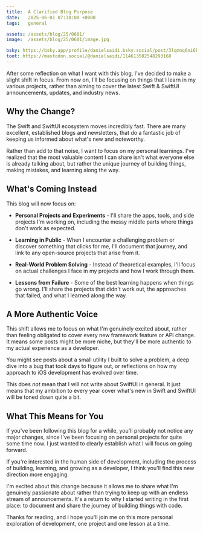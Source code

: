 ```yaml
---
title:  A Clarified Blog Purpose
date:   2025-06-01 07:30:00 +0000
tags:   general

assets: /assets/blog/25/0601/
image:  /assets/blog/25/0601/image.jpg

bsky: https://bsky.app/profile/danielsaidi.bsky.social/post/3lqmnq6ni6k2e
toot: https://mastodon.social/@danielsaidi/114613502548293168
---
```


After some reflection on what I want with this blog, I've decided to make a slight shift in focus. From now on, I'll be focusing on things that I learn in my various projects, rather than aiming to cover the latest Swift & SwiftUI announcements, updates, and industry news.


## Why the Change?

The Swift and SwiftUI ecosystem moves incredibly fast. There are many excellent, established blogs and newsletters, that do a fantastic job of keeping us informed about what's new and noteworthy.

Rather than add to that noise, I want to focus on my personal learnings. I've realized that the most valuable content I can share isn't what everyone else is already talking about, but rather the unique journey of building things, making mistakes, and learning along the way.


## What's Coming Instead

This blog will now focus on:

* **Personal Projects and Experiments** - I'll share the apps, tools, and side projects I'm working on, including the messy middle parts where things don't work as expected.

* **Learning in Public** - When I encounter a challenging problem or discover something that clicks for me, I'll document that journey, and link to any open-source projects that arise from it.

* **Real-World Problem Solving** - Instead of theoretical examples, I'll focus on actual challenges I face in my projects and how I work through them.

* **Lessons from Failure** - Some of the best learning happens when things go wrong. I'll share the projects that didn't work out, the approaches that failed, and what I learned along the way.


## A More Authentic Voice

This shift allows me to focus on what I'm genuinely excited about, rather than feeling obligated to cover every new framework feature or API change. It means some posts might be more niche, but they'll be more authentic to my actual experience as a developer.

You might see posts about a small utility I built to solve a problem, a deep dive into a bug that took days to figure out, or reflections on how my approach to iOS development has evolved over time.

This does *not* mean that I will not write about SwiftUI in general. It just means that my ambition to every year cover what's new in Swift and SwiftUI will be toned down quite a bit. 


## What This Means for You

If you've been following this blog for a while, you'll probably not notice any major changes, since I've been focusing on personal projects for quite some time now. I just wanted to clearly establish what I will focus on going forward.

If you're interested in the human side of development, including the process of building, learning, and growing as a developer, I think you'll find this new direction more engaging.

I'm excited about this change because it allows me to share what I'm genuinely passionate about rather than trying to keep up with an endless stream of announcements. It's a return to why I started writing in the first place: to document and share the journey of building things with code.

Thanks for reading, and I hope you'll join me on this more personal exploration of development, one project and one lesson at a time.
